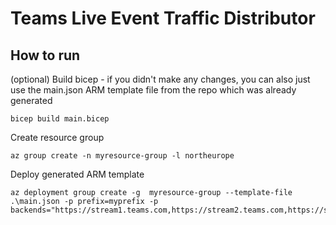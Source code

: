# Teams Live Event Traffic Distributor

## How to run

(optional) Build bicep - if you didn't make any changes, you can also just use the main.json ARM template file from the repo which was already generated
```
bicep build main.bicep
```

Create resource group
```
az group create -n myresource-group -l northeurope
```

Deploy generated ARM template
```
az deployment group create -g  myresource-group --template-file .\main.json -p prefix=myprefix -p backends="https://stream1.teams.com,https://stream2.teams.com,https://stream3.teams.com"
```